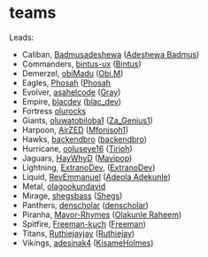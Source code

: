 # teams

Leads:

- Caliban, [Badmusadeshewa](https://github.com/Badmusadeshewa) ([Adeshewa Badmus](https://hngix.slack.com/team/U05RR8FSURJ))
- Commanders, [bintus-ux](https://github.com/bintus-ux) ([Bintus](https://hngix.slack.com/team/U05RDERK10C))
- Demerzel, [obiMadu](https://github.com/obiMadu) ([Obi.M](https://hngix.slack.com/team/U05R98VHXC2))
- Eagles, [Phosah](https://github.com/Phosah) ([Phosah](https://hngix.slack.com/team/U05S4GFRBR6)
- Evolver, [asahelcode](https://github.com/asahelcode) ([Gray](https://hngix.slack.com/team/U05REGA68JG))
- Empire, [blacdev](https://github.com/blacdev) ([blac_dev](https://hngix.slack.com/team/U05QUDB118F))
- Fortress [olurocks](https://github.com/olurocks)
- Giants, [oluwatobiloba1](https://github.com/oluwatobiloba1) ([Za_Genius1](https://hngix.slack.com/team/U05RH8R4ZGC))
- Harpoon, [AirZED](https://github.com/AirZED) ([Mfonisoh1](https://hngix.slack.com/team/U05R9P3F6GJ))
- Hawks, [backendbro](https://github.com/backendbro) ([backendbro](https://hngix.slack.com/team/U05RE3H68VA))
- Hurricane, [ooluseye16](https://github.com/ooluseye16) ([Tirioh](https://hngix.slack.com/team/U05R2RZJ5RC))
- Jaguars, [HayWhyD](https://github.com/HaywhyD) ([Mavipop](https://hngix.slack.com/team/U05R3P80WCE))
- Lightning, [ExtranoDev](https://github.com/ExtranoDev), ([ExtranoDev](https://hngix.slack.com/team/U05RDF7F8DS))
- Liquid, [RevEmmanuel](https://github.com/RevEmmanuel) ([Adeola Adekunle](https://hngix.slack.com/team/U05RB8C75NY))
- Metal, [olagookundavid](https://github.com/olagookundavid)
- Mirage, [shegsbass](https://github.com/shegsbass) ([Shegs](https://hngix.slack.com/team/U05RC4GCTHA))
- Panthers, [denscholar](https://github.com/denscholar) ([denscholar](https://hngix.slack.com/team/U05R34RLXBQ))
- Piranha, [Mayor-Rhymes](https://github.com/Mayor-Rhymes) ([Olakunle Raheem](https://hngix.slack.com/team/U05R9AFAFB7))
- Spitfire, [Freeman-kuch](https://github.com/Freeman-kuch) ([Freeman](https://hngix.slack.com/team/U05RVGERR8R))
- Titans, [Ruthiejayjay](https://github.com/Ruthiejayjay) ([Ruthiejay](https://hngix.slack.com/team/U05R8FKMW10))
- Vikings, [adesinak4](https://github.com/adesinak4) ([KisameHolmes](https://hngix.slack.com/team/U05RBKHMN94))
